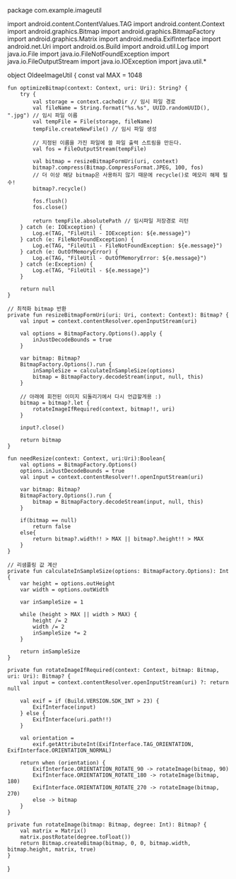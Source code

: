 package com.example.imageutil

import android.content.ContentValues.TAG
import android.content.Context
import android.graphics.Bitmap
import android.graphics.BitmapFactory
import android.graphics.Matrix
import android.media.ExifInterface
import android.net.Uri
import android.os.Build
import android.util.Log
import java.io.File
import java.io.FileNotFoundException
import java.io.FileOutputStream
import java.io.IOException
import java.util.*

object OldeeImageUtil {
    const val MAX = 1048

    fun optimizeBitmap(context: Context, uri: Uri): String? {
        try {
            val storage = context.cacheDir // 임시 파일 경로
            val fileName = String.format("%s.%s", UUID.randomUUID(), ".jpg") // 임시 파일 이름
            val tempFile = File(storage, fileName)
            tempFile.createNewFile() // 임시 파일 생성

            // 지정된 이름을 가진 파일에 쓸 파일 출력 스트림을 만든다.
            val fos = FileOutputStream(tempFile)

            val bitmap = resizeBitmapFormUri(uri, context)
            bitmap?.compress(Bitmap.CompressFormat.JPEG, 100, fos)
            // 더 이상 해당 bitmap은 사용하지 않기 때문에 recycle()로 메모리 해제 필수!
            bitmap?.recycle()

            fos.flush()
            fos.close()

            return tempFile.absolutePath // 임시파일 저장경로 리턴
        } catch (e: IOException) {
            Log.e(TAG, "FileUtil - IOException: ${e.message}")
        } catch (e: FileNotFoundException) {
            Log.e(TAG, "FileUtil - FileNotFoundException: ${e.message}")
        } catch (e: OutOfMemoryError) {
            Log.e(TAG, "FileUtil - OutOfMemoryError: ${e.message}")
        } catch (e:Exception) {
            Log.e(TAG, "FileUtil - ${e.message}")
        }

        return null
    }

    // 최적화 bitmap 반환
    private fun resizeBitmapFormUri(uri: Uri, context: Context): Bitmap? {
        val input = context.contentResolver.openInputStream(uri)

        val options = BitmapFactory.Options().apply {
            inJustDecodeBounds = true
        }

        var bitmap: Bitmap?
        BitmapFactory.Options().run {
            inSampleSize = calculateInSampleSize(options)
            bitmap = BitmapFactory.decodeStream(input, null, this)
        }

        // 아래에 회전된 이미지 되돌리기에서 다시 언급할게용 :)
        bitmap = bitmap?.let {
            rotateImageIfRequired(context, bitmap!!, uri)
        }

        input?.close()

        return bitmap
    }

    fun needResize(context: Context, uri:Uri):Boolean{
        val options = BitmapFactory.Options()
        options.inJustDecodeBounds = true
        val input = context.contentResolver!!.openInputStream(uri)

        var bitmap: Bitmap?
        BitmapFactory.Options().run {
            bitmap = BitmapFactory.decodeStream(input, null, this)
        }

        if(bitmap == null)
            return false
        else{
            return bitmap?.width!! > MAX || bitmap?.height!! > MAX
        }
    }

    // 리샘플링 값 계산
    private fun calculateInSampleSize(options: BitmapFactory.Options): Int {
        var height = options.outHeight
        var width = options.outWidth

        var inSampleSize = 1

        while (height > MAX || width > MAX) {
            height /= 2
            width /= 2
            inSampleSize *= 2
        }

        return inSampleSize
    }

    private fun rotateImageIfRequired(context: Context, bitmap: Bitmap, uri: Uri): Bitmap? {
        val input = context.contentResolver.openInputStream(uri) ?: return null

        val exif = if (Build.VERSION.SDK_INT > 23) {
            ExifInterface(input)
        } else {
            ExifInterface(uri.path!!)
        }

        val orientation =
            exif.getAttributeInt(ExifInterface.TAG_ORIENTATION, ExifInterface.ORIENTATION_NORMAL)

        return when (orientation) {
            ExifInterface.ORIENTATION_ROTATE_90 -> rotateImage(bitmap, 90)
            ExifInterface.ORIENTATION_ROTATE_180 -> rotateImage(bitmap, 180)
            ExifInterface.ORIENTATION_ROTATE_270 -> rotateImage(bitmap, 270)
            else -> bitmap
        }
    }

    private fun rotateImage(bitmap: Bitmap, degree: Int): Bitmap? {
        val matrix = Matrix()
        matrix.postRotate(degree.toFloat())
        return Bitmap.createBitmap(bitmap, 0, 0, bitmap.width, bitmap.height, matrix, true)
    }
}
